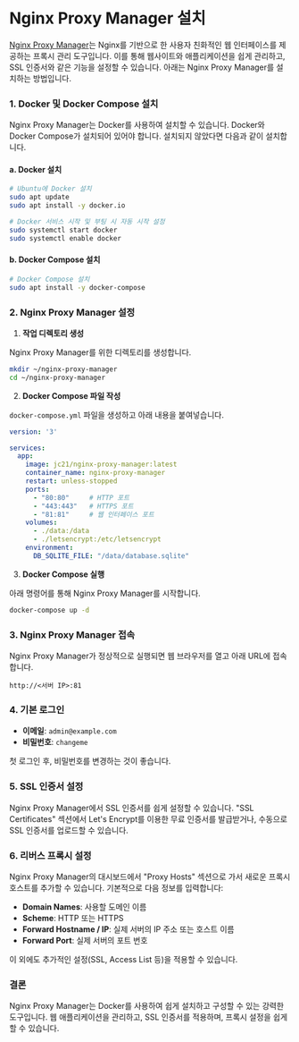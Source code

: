 # Nginx Proxy Manager 설치
[Nginx Proxy Manager](https://nginxproxymanager.com/)는 Nginx를 기반으로 한 사용자 친화적인 웹 인터페이스를 제공하는 프록시 관리 도구입니다. 이를 통해 웹사이트와 애플리케이션을 쉽게 관리하고, SSL 인증서와 같은 기능을 설정할 수 있습니다. 아래는 Nginx Proxy Manager를 설치하는 방법입니다.

### 1. Docker 및 Docker Compose 설치

Nginx Proxy Manager는 Docker를 사용하여 설치할 수 있습니다. Docker와 Docker Compose가 설치되어 있어야 합니다. 설치되지 않았다면 다음과 같이 설치합니다.

#### a. Docker 설치

```bash
# Ubuntu에 Docker 설치
sudo apt update
sudo apt install -y docker.io

# Docker 서비스 시작 및 부팅 시 자동 시작 설정
sudo systemctl start docker
sudo systemctl enable docker
```

#### b. Docker Compose 설치

```bash
# Docker Compose 설치
sudo apt install -y docker-compose
```

### 2. Nginx Proxy Manager 설정

1. **작업 디렉토리 생성**

Nginx Proxy Manager를 위한 디렉토리를 생성합니다.

```bash
mkdir ~/nginx-proxy-manager
cd ~/nginx-proxy-manager
   ```

2. **Docker Compose 파일 작성**

`docker-compose.yml` 파일을 생성하고 아래 내용을 붙여넣습니다.

```yaml
version: '3'

services:
  app:
    image: jc21/nginx-proxy-manager:latest
    container_name: nginx-proxy-manager
    restart: unless-stopped
    ports:
      - "80:80"     # HTTP 포트
      - "443:443"   # HTTPS 포트
      - "81:81"     # 웹 인터페이스 포트
    volumes:
      - ./data:/data
      - ./letsencrypt:/etc/letsencrypt
    environment:
      DB_SQLITE_FILE: "/data/database.sqlite"
   ```

3. **Docker Compose 실행**

아래 명령어를 통해 Nginx Proxy Manager를 시작합니다.

```bash
docker-compose up -d
   ```

### 3. Nginx Proxy Manager 접속

Nginx Proxy Manager가 정상적으로 실행되면 웹 브라우저를 열고 아래 URL에 접속합니다.

```text
http://<서버 IP>:81
```

### 4. 기본 로그인

- **이메일**: `admin@example.com`
- **비밀번호**: `changeme`

첫 로그인 후, 비밀번호를 변경하는 것이 좋습니다.

### 5. SSL 인증서 설정

Nginx Proxy Manager에서 SSL 인증서를 쉽게 설정할 수 있습니다. "SSL Certificates" 섹션에서 Let's Encrypt를 이용한 무료 인증서를 발급받거나, 수동으로 SSL 인증서를 업로드할 수 있습니다.

### 6. 리버스 프록시 설정

Nginx Proxy Manager의 대시보드에서 "Proxy Hosts" 섹션으로 가서 새로운 프록시 호스트를 추가할 수 있습니다. 기본적으로 다음 정보를 입력합니다:

- **Domain Names**: 사용할 도메인 이름
- **Scheme**: HTTP 또는 HTTPS
- **Forward Hostname / IP**: 실제 서버의 IP 주소 또는 호스트 이름
- **Forward Port**: 실제 서버의 포트 번호

이 외에도 추가적인 설정(SSL, Access List 등)을 적용할 수 있습니다.

### 결론

Nginx Proxy Manager는 Docker를 사용하여 쉽게 설치하고 구성할 수 있는 강력한 도구입니다. 웹 애플리케이션을 관리하고, SSL 인증서를 적용하며, 프록시 설정을 쉽게 할 수 있습니다.
